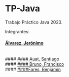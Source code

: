 # TP-Java
Trabajo Práctico Java 2023.

Integrantes:

#### <a href="https://github.com/santiauat">  Álvarez, Jerónimo </a>
<br>
#### <a href="https://github.com/santiauat"> #### Auat, Santiago </a>
<br>
#### <a href="https://github.com/santiauat"> #### Bruno, Francisco </a>
<br>
#### <a href="https://github.com/santiauat"> ####Fares, Benjamín </a>
